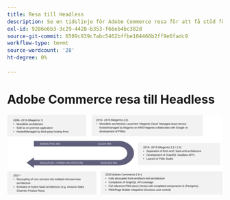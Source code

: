 ```yaml
---
title: Resa till Headless
description: Se en tidslinje för Adobe Commerce resa för att få stöd för headless Architecture.
exl-id: 9286e6b3-3c29-4428-b353-f66eb4bc382d
source-git-commit: 6509c939c7abc5462bffbe104466b2ff9e6fadc9
workflow-type: tm+mt
source-wordcount: '28'
ht-degree: 0%

---
```


# Adobe Commerce resa till Headless

![Tidslinje för Adobe Commerce resa till en headless-arkitektur](../../../assets/playbooks/journey-to-headless.svg)
